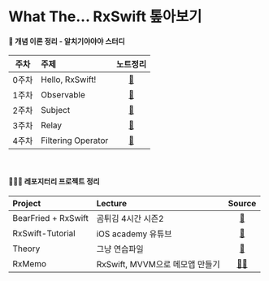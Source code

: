 # What The... RxSwift 톺아보기


#### 🐝 개념 이론 정리 - 알치기야야야 스터디 
|주차|주제|노트정리|
|:-:|:-|:-:|
|0주차|Hello, RxSwift!|[🌼](https://huree-can-do-it.notion.site/0-RxSwift-Overview-c7de50d19476405e8d398ddd9ab9f191)|
|1주차|Observable|[🌼](https://huree-can-do-it.notion.site/1-Observable-45bacba1efde496a880e74c492f34836)|
|2주차|Subject|[🌼](https://huree-can-do-it.notion.site/2-Subject-eb3b11b0c8d34d44b72115a70925a2b1)|
|3주차|Relay|[🌼](https://huree-can-do-it.notion.site/3-Relay-e4e37f2411d14220813057b1e53ece45)|
|4주차|Filtering Operator|[🌼](https://huree-can-do-it.notion.site/4-Filtering-Operators-72c1c92b3d4042f9b6a4c83cf7ae67ce)|

<br>

#### 🧑🏻‍🎨 레포지터리 프로젝트 정리 
|Project|Lecture|Source|
|:-|:-|:-:|
|BearFried + RxSwift|곰튀김 4시간 시즌2|[🐻](https://github.com/iamchiwon/RxSwift_In_4_Hours)|
|RxSwift-Tutorial|iOS academy 유튜브|[🦠](https://www.youtube.com/watch?v=ES5RuLSv61g&feature=emb_imp_woyt)|
|Theory| 그냥 연습파일 | [🐛](https://huree-can-do-it.notion.site/RxSwift-acea76f8fccc475f9c61f9fabed8db18) |
|RxMemo| RxSwift, MVVM으로 메모앱 만들기 | [😵‍💫](https://www.youtube.com/watch?v=0nxB89qBpl4&list=PLziSvys01Oek7ANk4rzOYobnUU_FTu5ns&index=9) |

<br>
<br>

